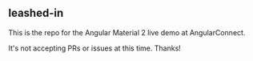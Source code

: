 ## leashed-in

This is the repo for the Angular Material 2 live demo at AngularConnect.

It's not accepting PRs or issues at this time. Thanks!